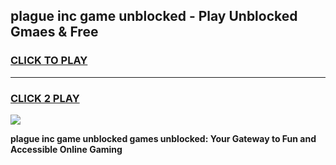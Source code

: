 
## plague inc game unblocked - Play Unblocked Gmaes & Free
<h3>
<a href="https://news.freeplayer.one?title=plague_inc_game_unblocked&ref=16F">CLICK TO PLAY</a></h3>
<hr>

<h3>
<a href="https://news.freeplayer.one?title=plague_inc_game_unblocked&ref=16F">CLICK 2 PLAY</a>
  
</h3>

<a href="https://news.freeplayer.one?title=plague_inc_game_unblocked&ref=16F/"><img src="https://clearcache.store/games.png"></a>


**plague inc game unblocked games unblocked: Your Gateway to Fun and Accessible Online Gaming**
